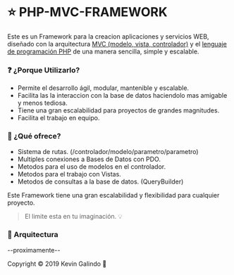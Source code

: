  # :star: PHP-MVC-FRAMEWORK

Este es un Framework para la creacion aplicaciones y  servicios WEB, diseñado con la arquitectura [MVC (modelo, vista, controlador)](https://si.ua.es/es/documentacion/asp-net-mvc-3/1-dia/modelo-vista-controlador-mvc.html) y el [lenguaje de programación PHP](https://www.php.net/manual/es/intro-whatis.php) de una manera sencilla, simple y escalable. 

### :question: ¿Porque Utilizarlo?
 - Permite el desarrollo ágil, modular, mantenible y escalable.
 - Facilita las la interaccion con la base de datos haciendolo mas amigable y menos tediosa.
 - Tiene una gran escalabilidad para proyectos de grandes magnitudes.
 - Facilita el trabajo en equipo.

### :bookmark_tabs: ¿Qué ofrece?

 - Sistema de rutas. (/controlador/modelo/parametro/parametro)
 - Multiples conexiones a Bases de Datos con PDO. 
 - Metodos para el uso de modelos en el  controlador.
 - Metodos para el trabajo con Vistas.
 - Metodos de consultas a la base de datos. (QueryBuilder)
 
Este Framework tiene una gran escalabilidad y flexibilidad para cualquier proyecto.

> El limite esta en tu imaginación. :bulb:

### :wrench: Arquitectura

--proximamente--

Copyright © 2019 Kevin Galindo 👦
